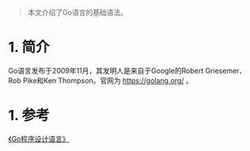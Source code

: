 > 本文介绍了Go语言的基础语法。



# 1. 简介

Go语言发布于2009年11月，其发明人是来自于Google的Robert Griesemer、Rob Pike和Ken Thompson。官网为 https://golang.org/ 。



# 1. 参考

[《Go程序设计语言》](https://book.douban.com/subject/27044219/)

